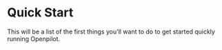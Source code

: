 # Quick Start

This will be a list of the first things you'll want to do to get started quickly running Openpilot.